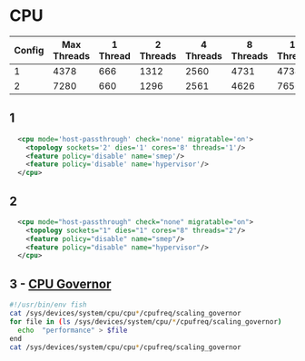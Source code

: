 # CPU

| Config |  Max Threads | 1 Thread | 2 Threads | 4 Threads | 8 Threads | 16 Threads |
|--------|--------------|----------|-----------|-----------|-----------|------------|
|  1     |  4378        | 666      | 1312      | 2560      | 4731      | 4734       |
|  2     |  7280        | 660      | 1296      | 2561      | 4626      | 7656       |


## 1
```xml
  <cpu mode='host-passthrough' check='none' migratable='on'>
    <topology sockets='2' dies='1' cores='8' threads='1'/>
    <feature policy='disable' name='smep'/>
    <feature policy='disable' name='hypervisor'/>
  </cpu>
```
## 2
```xml
  <cpu mode="host-passthrough" check="none" migratable="on">
    <topology sockets="1" dies="1" cores="8" threads="2"/>
    <feature policy="disable" name="smep"/>
    <feature policy="disable" name="hypervisor"/>
  </cpu>
```
## 3 - [CPU Governor](https://mathiashueber.com/performance-tweaks-gaming-on-virtual-machines/#ib-toc-anchor-5)
```bash
#!/usr/bin/env fish
cat /sys/devices/system/cpu/cpu*/cpufreq/scaling_governor
for file in (ls /sys/devices/system/cpu/*/cpufreq/scaling_governor)
  echo  "performance" > $file
end
cat /sys/devices/system/cpu/cpu*/cpufreq/scaling_governor
```
